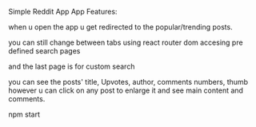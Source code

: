 Simple Reddit App
App Features:

when u open the app u get redirected to the popular/trending posts.

you can still change between tabs using react router dom accesing pre defined search pages

and the last page is for custom search

you can see the posts' title, Upvotes, author, comments numbers, thumb however u can click on any post to enlarge it and see main content and comments.

npm start